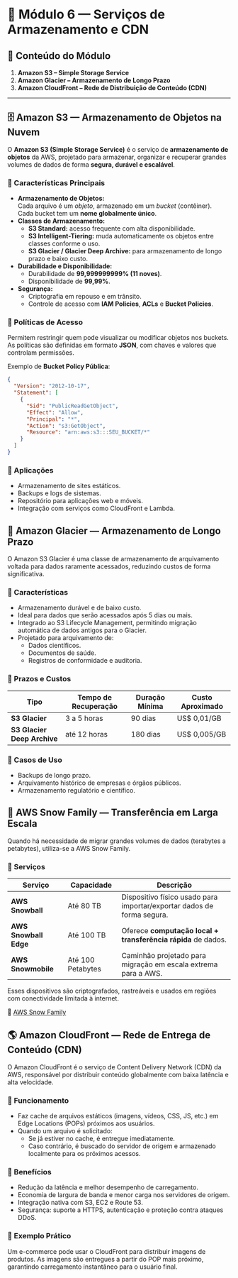 # 💾 Módulo 6 — Serviços de Armazenamento e CDN

## 📘 Conteúdo do Módulo

1. **Amazon S3 – Simple Storage Service**
2. **Amazon Glacier – Armazenamento de Longo Prazo**
3. **Amazon CloudFront – Rede de Distribuição de Conteúdo (CDN)**

---

## 🗄️ Amazon S3 — Armazenamento de Objetos na Nuvem

O **Amazon S3 (Simple Storage Service)** é o serviço de **armazenamento de objetos** da AWS, projetado para armazenar, organizar e recuperar grandes volumes de dados de forma **segura, durável e escalável**.

### 🔹 Características Principais

- **Armazenamento de Objetos:**  
  Cada arquivo é um _objeto_, armazenado em um _bucket_ (contêiner).  
  Cada bucket tem um **nome globalmente único**.
- **Classes de Armazenamento:**
  - **S3 Standard:** acesso frequente com alta disponibilidade.
  - **S3 Intelligent-Tiering:** muda automaticamente os objetos entre classes conforme o uso.
  - **S3 Glacier / Glacier Deep Archive:** para armazenamento de longo prazo e baixo custo.
- **Durabilidade e Disponibilidade:**
  - Durabilidade de **99,999999999% (11 noves)**.
  - Disponibilidade de **99,99%**.
- **Segurança:**
  - Criptografia em repouso e em trânsito.
  - Controle de acesso com **IAM Policies**, **ACLs** e **Bucket Policies**.

### 🔹 Políticas de Acesso

Permitem restringir quem pode visualizar ou modificar objetos nos buckets.  
As políticas são definidas em formato **JSON**, com chaves e valores que controlam permissões.

Exemplo de **Bucket Policy Pública**:

```json
{
  "Version": "2012-10-17",
  "Statement": [
    {
      "Sid": "PublicReadGetObject",
      "Effect": "Allow",
      "Principal": "*",
      "Action": "s3:GetObject",
      "Resource": "arn:aws:s3:::SEU_BUCKET/*"
    }
  ]
}
```

### 🔹 Aplicações

- Armazenamento de sites estáticos.
- Backups e logs de sistemas.
- Repositório para aplicações web e móveis.
- Integração com serviços como CloudFront e Lambda.

## 🧊 Amazon Glacier — Armazenamento de Longo Prazo

O Amazon S3 Glacier é uma classe de armazenamento de arquivamento voltada para dados raramente acessados, reduzindo custos de forma significativa.

### 🔹 Características

- Armazenamento durável e de baixo custo.
- Ideal para dados que serão acessados após 5 dias ou mais.
- Integrado ao S3 Lifecycle Management, permitindo migração automática de dados antigos para o Glacier.
- Projetado para arquivamento de:
  - Dados científicos.
  - Documentos de saúde.
  - Registros de conformidade e auditoria.

### 🔹 Prazos e Custos

| Tipo                        | Tempo de Recuperação | Duração Mínima | Custo Aproximado |
| --------------------------- | -------------------- | -------------- | ---------------- |
| **S3 Glacier**              | 3 a 5 horas          | 90 dias        | US$ 0,01/GB      |
| **S3 Glacier Deep Archive** | até 12 horas         | 180 dias       | US$ 0,005/GB     |

### 🔹 Casos de Uso

- Backups de longo prazo.
- Arquivamento histórico de empresas e órgãos públicos.
- Armazenamento regulatório e científico.

## 🚛 AWS Snow Family — Transferência em Larga Escala

Quando há necessidade de migrar grandes volumes de dados (terabytes a petabytes), utiliza-se a AWS Snow Family.

### 🔹 Serviços

| Serviço               | Capacidade        | Descrição                                                              |
| --------------------- | ----------------- | ---------------------------------------------------------------------- |
| **AWS Snowball**      | Até 80 TB         | Dispositivo físico usado para importar/exportar dados de forma segura. |
| **AWS Snowball Edge** | Até 100 TB        | Oferece **computação local + transferência rápida** de dados.          |
| **AWS Snowmobile**    | Até 100 Petabytes | Caminhão projetado para migração em escala extrema para a AWS.         |

Esses dispositivos são criptografados, rastreáveis e usados em regiões com conectividade limitada à internet.

🔗 [AWS Snow Family](https://aws.amazon.com/pt/snowball/)

## 🌎 Amazon CloudFront — Rede de Entrega de Conteúdo (CDN)

O Amazon CloudFront é o serviço de Content Delivery Network (CDN) da AWS, responsável por distribuir conteúdo globalmente com baixa latência e alta velocidade.

### 🔹 Funcionamento

- Faz cache de arquivos estáticos (imagens, vídeos, CSS, JS, etc.) em Edge Locations (POPs) próximos aos usuários.
- Quando um arquivo é solicitado:
  - Se já estiver no cache, é entregue imediatamente.
  - Caso contrário, é buscado do servidor de origem e armazenado localmente para os próximos acessos.

### 🔹 Benefícios

- Redução da latência e melhor desempenho de carregamento.
- Economia de largura de banda e menor carga nos servidores de origem.
- Integração nativa com S3, EC2 e Route 53.
- Segurança: suporte a HTTPS, autenticação e proteção contra ataques DDoS.

### 🔹 Exemplo Prático

Um e-commerce pode usar o CloudFront para distribuir imagens de produtos.
As imagens são entregues a partir do POP mais próximo, garantindo carregamento instantâneo para o usuário final.
